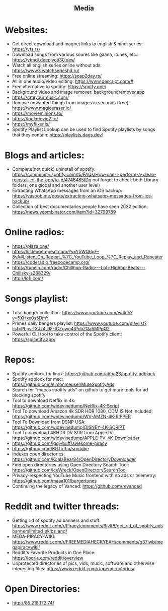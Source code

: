 <h2 align="center">Media</h2>

# Websites:

- Get direct download and magnet links to english & hindi series: https://yts.rs/
- Download songs from various soures like gaana, itunes, etc.: https://ytmdl.deepjyoti30.dev/
- Watch all english series online without ads: https://www3.watchserieshd.ru/
- Free online streaming: https://soap2day.rs/
- All in one audio/video editing: https://www.descript.com/#
- Free alternative to spotify: https://spotfy.one/
- Background video and image remover: backgroundremover.app
- https://rateyourmusic.com/
- Remove unwanted things from images in seconds (free): https://www.magiceraser.io/
- https://movieminions.to/
- https://lookmovie2.to/
- https://myflixer.is/
- Spotify Playlist Lookup can be used to find Spotify playlists by songs that they contain: https://playlists.dags.dev/

# Blogs and articles:

- Complete(not quick) uninstall of spotify: https://community.spotify.com/t5/FAQs/How-can-I-perform-a-clean-reinstall-of-the-app/ta-p/4746485(Do not forget to check both Library folders, one global and another user level)
- Extracting WhatsApp messages from an iOS backup: https://yasoob.me/posts/extracting-whatsapp-messages-from-ios-backup/
- Collection of best documentaries people have seen 2022 edition: https://news.ycombinator.com/item?id=32799789

# Online radios:

- https://plaza.one/
- https://listenonrepeat.com/?v=Y5WQ6gF-8vA#Listen_On_Repeat_%7C_YouTube_Loop_%7C_Replay_and_Repeater
- https://coderadio.freecodecamp.org/
- https://tunein.com/radio/Chillhop-Radio---Lofi-Hiphop-Beats---Chillsky-s288329/
- http://lofi.com/

# Songs playlist:

- Total banger collection: https://www.youtube.com/watch?v=5XHxe0s5DmY
- Primes daily bangers playlist: https://www.youtube.com/playlist?list=PLpvrfXJz4_9F-ICZgwo4tPcbZQa5MPpQ2
- Powerful CLI tool to take control of the Spotify client: https://spicetify.app/

# Repos:

- Spotify adblock for linux: https://github.com/abba23/spotify-adblock
- Spotify adblock for mac: https://github.com/simonmeusel/MuteSpotifyAds
- Search for "macos spotify ads" on github to get more tools for ad blocking spotify
- Tool to download Netflix in 4k: https://github.com/widevinedump/Netflix-4K-Script
- Tool To download Amazon 4k SDR HDR 1080, CDM IS Not Included: https://github.com/widevinedump/WV-AMZN-4K-RIPPER
- Tool To Download from DSNP USA: https://github.com/widevinedump/DISNEY-4K-SCRIPT
- Tool To download 4KHDR DV SDR from AppleTV: https://github.com/widevinedump/APPLE-TV-4K-Downloader
- https://github.com/Igglybuff/awesome-piracy
- https://github.com/KRTirtho/spotube
- Indexes open directories: https://github.com/KoalaBear84/OpenDirectoryDownloader
- Find open directories using Open Directory Search Tool: https://github.com/IceWreck/OpenDirectorySearchTool
- Privacy-respecting YouTube Music frontend with no ads or telemetry: https://github.com/maaa101/burgertunes
- Continuing the legacy of Vanced: https://github.com/revanced

# Reddit and twitter threads:

- Getting rid of spotify ad banners and stuff: https://www.reddit.com/r/Piracy/comments/9jvlf8/get_rid_of_spotify_adsbannerslimited_skips_and/
- MEGA-PIRACY-WIKI: https://www.reddit.com/r/FREEMEDIAHECKYEAH/comments/g37lwb/megapiracywiki/
- Reddit's Favorite Products in One Place: https://looria.com/reddit/overview
- Unprotected directories of pics, vids, music, software and otherwise interesting files: https://www.reddit.com/r/opendirectories/

# Open Directories:

- http://85.218.172.74/
